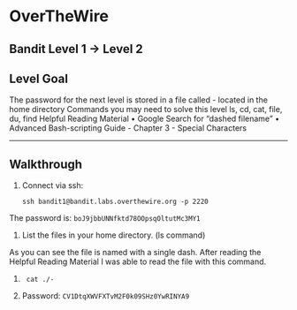 # OverTheWire
## Bandit Level 1 → Level 2

## Level Goal
The password for the next level is stored in a file called - located in the home directory
Commands you may need to solve this level
ls, cd, cat, file, du, find
Helpful Reading Material
    • Google Search for “dashed filename” 
    • Advanced Bash-scripting Guide - Chapter 3 - Special Characters 

----------------------------------------------------------------------------------------------------------------------------
## Walkthrough

1. Connect via ssh: 
	```
	ssh bandit1@bandit.labs.overthewire.org -p 2220
	```
The password is: `boJ9jbbUNNfktd78OOpsqOltutMc3MY1`

1. List the files in your home directory. (ls command)



As you can see the file is named with a single dash. After reading the Helpful Reading Material I was able to read the file with this command. 

1. ` cat ./-`



1. Password: `CV1DtqXWVFXTvM2F0k09SHz0YwRINYA9`
